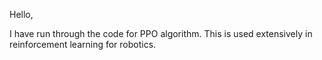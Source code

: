 Hello, 

I have run through the code for PPO algorithm. This is used extensively in reinforcement learning for robotics. 
